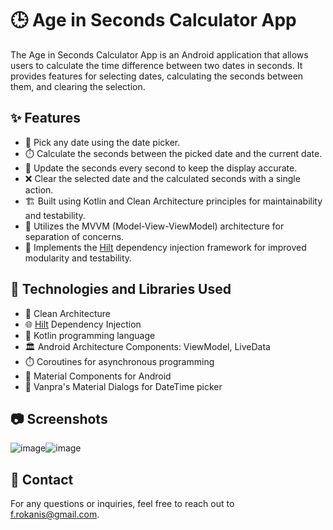 # 🕒 Age in Seconds Calculator App

The Age in Seconds Calculator App is an Android application that allows users to calculate the time difference between two dates in seconds. It provides features for selecting dates, calculating the seconds between them, and clearing the selection.

## ✨ Features

- 📅 Pick any date using the date picker.
- ⏱️ Calculate the seconds between the picked date and the current date.
- 🔄 Update the seconds every second to keep the display accurate.
- ❌ Clear the selected date and the calculated seconds with a single action.
- 🏗️ Built using Kotlin and Clean Architecture principles for maintainability and testability.
- 🔗 Utilizes the MVVM (Model-View-ViewModel) architecture for separation of concerns.
- 🌱 Implements the [Hilt](https://developer.android.com/training/dependency-injection/hilt-android) dependency injection framework for improved modularity and testability.

## 🚀 Technologies and Libraries Used

- 🏢 Clean Architecture
- 🌐 [Hilt](https://developer.android.com/training/dependency-injection/hilt-android) Dependency Injection
- 🚀 Kotlin programming language
- 🏛️ Android Architecture Components: ViewModel, LiveData
- ⏱️ Coroutines for asynchronous programming
- 🎨 Material Components for Android
- 📅 Vanpra's Material Dialogs for DateTime picker

## 📷 Screenshots
![image](https://github.com/frokanic/AgeInSecondsCalculator/assets/84749437/c731eb51-58ad-4ca0-a7a9-ba94e180a977)![image](https://github.com/frokanic/AgeInSecondsCalculator/assets/84749437/aa3bd02b-f2aa-4019-812c-ca362f1cf0b9)


## 📧 Contact

For any questions or inquiries, feel free to reach out to [f.rokanis@gmail.com](mailto:f.rokanis@gmail.com).
